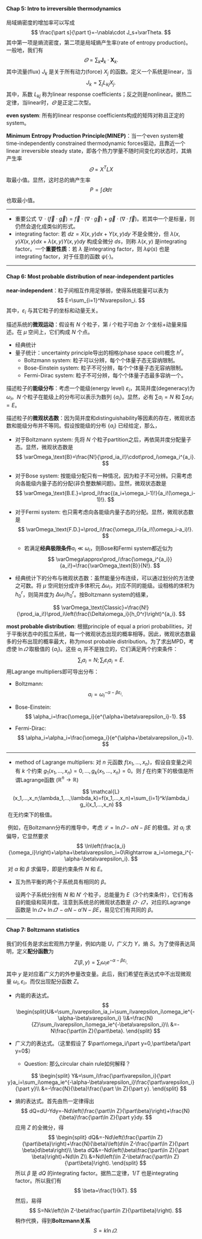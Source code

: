 #### Chap 5: Intro to irreversible thermodynamics

局域熵密度的增加率可以写成
$$
\frac{\part s}{\part t}=-\nabla\cdot J_s+\varTheta.
$$
其中第一项是熵流密度，第二项是局域熵产生率(rate of entropy production)。一般地，我们有
$$
\varTheta=\sum_k \mathbf J_k\cdot \mathbf X_k.
$$
其中流量(flux) $J_k$ 是关于所有动力(force) $X_j$ 的函数。定义一个系统是linear，当
$$
J_k=\sum_jL_{kj}X_j.
$$
其中，系数 $L_{kj}$ 称为linear response coefficients；反之则是nonlinear。据热二定律，当linear时，$\varTheta$ 是正定二次型。

**even system**: 所有的linear response coefficients构成的矩阵对称且正定的system。

**Minimum Entropy Production Principle(MINEP)**：当一个even system被time-independently constrained thermodynamic forces驱动，且靠近一个linear irreversible steady state，即各个热力学量不随时间变化的状态时，其熵产生率
$$
\varTheta=X^TLX
$$
取最小值。显然，这时总的熵产生率
$$
P=\int\varTheta d\tau
$$
也取最小值。

***

* 重要公式 $\nabla\cdot(\vec f\cdot\vec g)=\vec f\cdot(\nabla\cdot\vec g)+\vec g\cdot(\nabla\cdot\vec f)$。若其中一个是标量，则仍然会退化成类似的形式。
* integrating factor: 若 $dz=X(x,y)dx+Y(x,y)dy$ 不是全微分，但 $\lambda(x,y)X(x,y)dx+\lambda(x,y)Y(x,y)dy$ 构成全微分 $ds$，则称 $\lambda(x,y)$ 是integrating factor。一个**重要性质**：若 $\lambda$ 是integrating factor，则 $\lambda\psi(s)$ 也是 integrating factor，对于任意的函数 $\psi(\cdot)$。

***

#### Chap 6: Most probable distribution of near-independent particles

**near-independent**：粒子间相互作用足够弱，使得系统能量可以表为
$$
E=\sum_{i=1}^N\varepsilon_i.
$$
其中，$\varepsilon_i$ 与其它粒子的坐标和动量无关。

描述系统的**微观运动**：假设有 $N$ 个粒子，第 $i$ 个粒子可由 $2r$ 个坐标+动量来描述。在 $\mu$ 空间上，它们构成 $N$ 个点。

* 经典统计
* 量子统计：uncertainty principle导出的相格(phase space cell)概念 $h^r$。
	* Boltzmann system: 粒子可以分辨，每个个体量子态无容纳限制。
	* Bose-Einstein system: 粒子不可分辨，每个个体量子态无容纳限制。
	* Fermi-Dirac system: 粒子不可分辨，每个个体量子态最多容纳一个。

描述粒子的**能级分布**：考虑一个能级(energy level) $\varepsilon_i$，其简并度(degeneracy)为 $\omega_i$。$N$ 个粒子在能级上的分布可以表示为数列 $\{a_i\}$。显然，必有 $\sum a_i=N$ 和 $\sum a_i\varepsilon_i=E$。

描述粒子的**微观状态数**：因为简并度和distinguishability等因素的存在，微观状态数和能级分布并不等同。假设按能级的分布 $\{a_i\}$ 已经给定，那么，

* 对于Boltzmann system: 先将 $N$ 个粒子partition之后，再依简并度分配量子态。显然，微观状态数是
  $$
  \varOmega_\text{B}=\frac{N!}{\prod_ia_i!}\cdot\prod_i\omega_i^{a_i}.
  $$

* 对于Bose system: 按能级分配只有一种情况，因为粒子不可分辨。只需考虑向各能级内量子态的分配(非负整数解问题)。显然，微观状态数是
  $$
  \varOmega_\text{B.E.}=\prod_i\frac{(a_i+\omega_i-1)!}{a_i!(\omega_i-1)!}.
  $$

* 对于Fermi system: 也只需考虑向各能级内量子态的分配。显然，微观状态数是
  $$
  \varOmega_\text{F.D.}=\prod_i\frac{\omega_i!}{a_i!(\omega_i-a_i)!}.
  $$

	* 若满足**经典极限条件**$a_i\ll\omega_i$，则Bose和Fermi system都近似为
$$
\varOmega\approx\prod_i\frac{\omega_i^{a_i}}{a_i!}=\frac{\varOmega_\text{B}}{N!}.
$$

* 经典统计下的分布与微观状态数：虽然能量分布连续，可以通过划分的方法使之可数。将 $\mu$ 空间划分成许多体积元 $\Delta\omega_i$，对应不同的能级。设相格的体积为 $h_0^r$，则简并度为 $\Delta\omega_i/h_0^r$。按Boltzmann system的结果，

$$
\varOmega_\text{Classic}=\frac{N!}{\prod_ia_i!}\prod_i\left(\frac{\Delta\omega_i}{h_0^r}\right)^{a_i}.
$$

**most probable distribution**: 根据principle of equal a priori probabilities，对于平衡状态中的孤立系统，每一个微观状态出现的概率相等。因此，微观状态数最多的分布出现的概率最大，称为most probable distribution。为了求出MPD，考虑使 $\ln\varOmega$ 取极值的 $\{a_i\}$。这些 $a_i$ 并不是独立的，它们满足两个约束条件：
$$
\sum_ia_i=N; \sum_i\varepsilon_i a_i=E.
$$
用Lagrange multipliers即可导出分布：

* Boltzmann: 
  $$
  a_i=\omega_i^{-\alpha-\beta\varepsilon_i}.
  $$

* Bose-Einstein: 
  $$
  \alpha_i=\frac{\omega_i}{e^{\alpha+\beta\varepsilon_i}-1}.
  $$

* Fermi-Dirac: 
  $$
  \alpha_i=\alpha_i=\frac{\omega_i}{e^{\alpha+\beta\varepsilon_i}+1}.
  $$
  

***

* method of Lagrange multipliers: 对 $n$ 元函数 $f(x_1,...,x_n)$，假设自变量之间有 $k$ 个约束 $g_1(x_1,...,x_n)=0,...,g_k(x_1,...,x_n)=0$。则 $f$ 在约束下的极值是所谓Lagrange函数 ($\mathbb{R}^n\to\mathbb{R}$)

$$
\mathcal{L}(x_1,...,x_n;\lambda_1,...,\lambda_k)=f(x_1,...,x_n)+\sum_{i=1}^k\lambda_i g_i(x_1,...,x_n)
$$
​		在无约束下的极值。

​		例如，在Boltzmann分布的推导中，考虑 $\mathcal{L}=\ln\varOmega-\alpha N-\beta E$ 的极值。对 $a_i$ 求偏导，它显然要求
$$
\ln\left(\frac{a_i}{\omega_i}\right)+\alpha+\beta\varepsilon_i=0\Rightarrow a_i=\omega_i^{-\alpha-\beta\varepsilon_i}.
$$
​		对 $\alpha$ 和 $\beta$ 求偏导，即是约束条件 $N$ 和 $E$。

* 互为热平衡的两个子系统具有相同的 $\beta$。

  设两个子系统分别有 $N$ 和 $N'$ 个粒子，总能量为 $E$（3个约束条件），它们有各自的能级和简并度。注意到系统总的微观状态数是 $\varOmega\cdot\varOmega'$，对应的Lagrange函数是 $\ln\varOmega+\ln\varOmega'-\alpha N-\alpha' N-\beta E$，易见它们有共同的 $\beta$。

***

#### Chap 7: Boltzmann statistics

我们的任务是求出宏观热力学量，例如内能 $U$，广义力 $Y$，熵 $S$。为了使得表达简明，定义**配分函数**为
$$
Z(\beta, y)=\sum_i\omega_ie^{-\alpha-\beta\varepsilon_i}.
$$
其中 $y$ 是对应着广义力的外参量改变量。此后，我们希望在表达式中不出现微观量 $\omega_i,\varepsilon_i$，而仅出现配分函数 $Z$。

* 内能的表达式。
  $$
  \begin{split}U&=\sum_i\varepsilon_ia_i=\sum_i\varepsilon_i\omega_ie^{-\alpha-\beta\varepsilon_i}
  \\&=\frac{N}{Z}\sum_i\varepsilon_i\omega_ie^{-\beta\varepsilon_i}\\
  &=-N\frac{\part\ln Z}{\part\beta}.
  \end{split}
  $$

* 广义力的表达式。（这里假设了 $\part\omega_i/\part y=0,\part\beta/\part y=0$）
	
	* Question: 那么circular chain rule如何解释？

$$
\begin{split}
Y&=\sum_i\frac{\part\varepsilon_i}{\part y}a_i=\sum_i\omega_ie^{-\alpha-\beta\varepsilon_i}\frac{\part\varepsilon_i}{\part y}\\
&=-\frac{N}{\beta}\frac{\part \ln Z}{\part y}.
\end{split}
$$

* 熵的表达式。首先由热一定律得出
  $$
  dQ=dU-Ydy=-Nd\left(\frac{\part\ln Z}{\part\beta}\right)+\frac{N}{\beta}\frac{\part\ln Z}{\part y}dy.
  $$
  应用 $Z$ 的全微分，得
  $$
  \begin{split}
  dQ&=-Nd\left(\frac{\part\ln Z}{\part\beta}\right)+\frac{N}{\beta}\left(d\ln Z-\frac{\part\ln Z}{\part \beta}d\beta\right)\\
  \beta dQ&=-Nd\left(\beta\frac{\part\ln Z}{\part \beta}\right)+Nd\ln Z\\
  &=Nd\left(\ln Z-\beta\frac{\part\ln Z}{\part\beta}\right).
  \end{split}
  $$
  所以 $\beta$ 是 $dQ$ 的integrating factor。据热二定律，$1/T$ 也是integrating factor。所以我们有
  $$
  \beta=\frac{1}{kT}.
  $$
  然后，易得
  $$
  S=Nk\left(\ln Z-\beta\frac{\part\ln Z}{\part\beta}\right).
  $$
  稍作代换，得到**Boltzmann关系**
  $$
  S=k\ln\varOmega.
  $$
  
